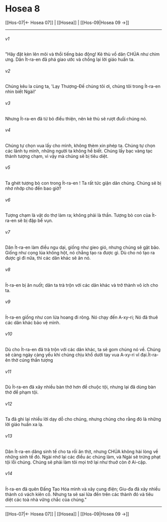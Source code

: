 # Hosea 8

[[Hos-07|← Hosea 07]] | [[Hosea]] | [[Hos-09|Hosea 09 →]]
***



###### v1 
"Hãy đặt kèn lên môi và thổi tiếng báo động! Kẻ thù vồ dân CHÚA như chim ưng. Dân Ít-ra-en đã phá giao ước và chống lại lời giáo huấn ta. 

###### v2 
Chúng kêu la cùng ta, 'Lạy Thượng-Đế chúng tôi ơi, chúng tôi trong Ít-ra-en nhìn biết Ngài!' 

###### v3 
Nhưng Ít-ra-en đã từ bỏ điều thiện, nên kẻ thù sẽ rượt đuổi chúng nó. 

###### v4 
Chúng tự chọn vua lấy cho mình, không thèm xin phép ta. Chúng tự chọn các lãnh tụ mình, những người ta không hề biết. Chúng lấy bạc vàng tạc thành tượng chạm, vì vậy mà chúng sẽ bị tiêu diệt. 

###### v5 
Ta ghét tượng bò con trong Ít-ra-en ! Ta rất tức giận dân chúng. Chúng sẽ bị nhơ nhớp cho đến bao giờ? 

###### v6 
Tượng chạm là vật do thợ làm ra; không phải là thần. Tượng bò con của Ít-ra-en sẽ bị đập bể vụn. 

###### v7 
Dân Ít-ra-en làm điều ngu dại, giống như gieo gió, nhưng chúng sẽ gặt bão. Giống như cọng lúa không hột, nó chẳng tạo ra được gì. Dù cho nó tạo ra được gì đi nữa, thì các dân khác sẽ ăn nó. 

###### v8 
Ít-ra-en bị ăn nuốt; dân ta trà trộn với các dân khác và trở thành vô ích cho ta. 

###### v9 
Ít-ra-en giống như con lừa hoang đi rông. Nó chạy đến A-xy-ri; Nó đã thuê các dân khác bảo vệ mình. 

###### v10 
Dù cho Ít-ra-en đã trà trộn với các dân khác, ta sẽ gom chúng nó về. Chúng sẽ càng ngày càng yếu khi chúng chịu khổ dưới tay vua A-xy-ri vĩ đại.Ít-ra-ên thờ cúng thần tượng 

###### v11 
Dù Ít-ra-en đã xây nhiều bàn thờ hơn để chuộc tội, nhưng lại đã dùng bàn thờ để phạm tội. 

###### v12 
Ta đã ghi lại nhiều lời dạy dỗ cho chúng, nhưng chúng cho rằng đó là những lời giáo huấn xa lạ. 

###### v13 
Dân Ít-ra-en dâng sinh tế cho ta rồi ăn thịt, nhưng CHÚA không hài lòng về những sinh tế đó. Ngài nhớ lại các điều ác chúng làm, và Ngài sẽ trừng phạt tội lỗi chúng. Chúng sẽ phải làm tôi mọi trở lại như thuở còn ở Ai-cập. 

###### v14 
Ít-ra-en đã quên Đấng Tạo Hóa mình và xây cung điện; Giu-đa đã xây nhiều thành có vách kiên cố. Nhưng ta sẽ sai lửa đến trên các thành đó và tiêu diệt các toà nhà vững chắc của chúng."

***
[[Hos-07|← Hosea 07]] | [[Hosea]] | [[Hos-09|Hosea 09 →]]
